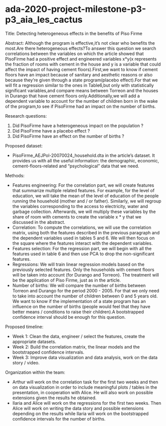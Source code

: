 # ada-2020-project-milestone-p3-p3_aia_les_cactus

Title: Detecting heterogeneous effects in the benefits of Piso Firme

Abstract:
Although the program is effective,it’s not clear who benefits the most.Are there heterogeneous effects?To answer this question we search correlations between the variables on which the article showed that PisoFirme had a positive effect and engineered variables x*y(x represents the fraction of rooms with cement in the house and y is a variable that could affect the impact of having cement floors).First,we want to know if cement floors have an impact because of sanitary and aesthetic reasons or also because they’re given through a state program(placebo effect).For that we will fit a regression similar to the ones in Table6,but only with statistically significant variables,and compare means between Torreon and the houses in Durango that have cement floors only.Additionally,we will add a dependent variable to account for the number of children born in the wake of the program,to see if PisoFirme had an impact on the number of births.

Research questions:
1. Did PisoFirme have a heterogeneous impact on the population ?
2. Did PisoFirme have a placebo effect ?
3. Did PisoFirme have an effect on the number of births ?

Proposed dataset:
- PisoFirme_AEJPol-20070024_household.dta in the article’s dataset. It provides us with all the useful information: the demographic, economic, cement-floors-related and “psychological” data that we need.

Methods:
- Features engineering: For the correlation part, we will create features that summarize multiple related features. For example, for the level of education, we will take the mean of the level of education of the people running the household (mother and / or father). Similarly, we will regroup the variables corresponding to the access to electricity, water and garbage collection. Afterwards, we will multiply these variables by the share of room with cements to create the variable x * y that we discussed in the abstract.
- Correlation: To compute the correlations, we will use the correlation matrix, using both the features described in the previous paragraph and the dependent variables used in tables 5 and 6. We will then focus on the square where the features interact with the dependent variables.
- Features selection: For the regression part, we will begin with all the features used in table 6 and then use PCA to drop the non-significant features.
- Regressions: We will train linear regression models based on the previously selected features. Only the households with cement floors will be taken into account (for Durango and Torreon). The treatment will be the application of Piso Firme, just as in the article.
- Number of births: We will compare the number of births between Torreon and Durango for the period 2000 - 2005. For that we only need to take into account the number of children between 0 and 5 years old. We want to know if the implementation of a state program has an influence on the number of births (people would feel that they have better means / conditions to raise their children).A bootstrapped confidence interval should be enough for this question.

Proposed timeline:
- Week 1: Clean the data, engineer / select the features, create the appropriate datasets.
- Week 2: Build the correlation matrix, the linear models and the bootstrapped confidence intervals.
- Week 3: Improve data visualization and data analysis, work on the data story / video.

Organization within the team:
- Arthur will work on the correlation task for the first two weeks and then on data visualization in order to include meaningful plots / tables in the presentation, in cooperation with Alice. He will also work on possible extensions given the results he obtained.
- Ilaria and Alice will work on the regressions for the first two weeks. Then Alice will work on writing the data story and possible extensions depending on the results while Ilaria will work on the bootstrapped confidence intervals for the number of births. 
